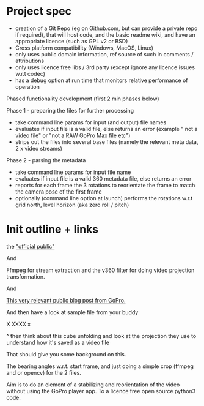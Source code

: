 # Project spec

- creation of a Git Repo (eg on Github.com, but can provide a private repo if required), that will host code, and the basic readme wiki, and have an appropriate licence (such as GPL v2 or BSD)
- Cross platform compatibility (Windows, MacOS, Linux)
- only uses public domain information, ref source of such in comments / attributions
- only uses licence free libs / 3rd party (except ignore any licence issues w.r.t codec)
- has a debug option at run time that monitors relative performance of operation

Phased functionality development (first 2 min phases below)

Phase 1 - preparing the files for further processing

- take command line params for input (and output) file names
- evaluates if input file is a valid file, else returns an error (example " not a video file" or "not a RAW GoPro Max file etc")
- strips out the files into several base files (namely the relevant meta data, 2 x video streams)

Phase 2 - parsing the metadata

- take command line params for input file name
- evaluates if input file is a valid 360 metadata file, else returns an error
- reports for each frame the 3 rotations to reorientate the frame to match the camera pose of the first frame
- optionally (command line option at launch) performs the rotations w.r.t grid north, level horizon (aka zero roll / pitch)

# Init outline + links

the ["official public"](https://github.com/gopro/gpmf-parser)

And

Ffmpeg for stream extraction and the v360 filter for doing video projection transformation.

And

[This very relevant public blog post from GoPro.](https://gopro.com/en/us/news/max-tech-specs-stitching-resolution)

And then have a look at sample file from your buddy

X
XXXX
x

^ then think about this cube unfolding and look at the projection they use to understand how it's saved as a video file

That should give you some background on this.

The bearing angles w.r.t. start frame, and just doing a simple crop (ffmpeg and or opencv) for the 2 files.

Aim is to do an element of a stabilizing and reorientation of the video without using the GoPro player app. To a licence free open source python3 code.
